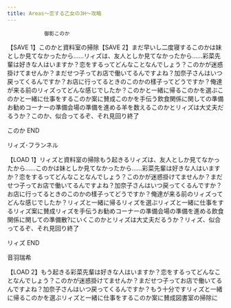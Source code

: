 ```yaml
---
title: Areas～恋する乙女の3H～攻略
---
```


                御影このか

【SAVE 1】このかと資料室の掃除【SAVE 2】まだ早いし二度寝するこのかは妹としか見てなかったから……リィズは、友人としか見てなかったから……彩菜先輩は好きな人はいますか？恋をするってどんなことなんでしょう？このかが迷惑掛けてませんか？まだせつ子ってお店で働いてるんですよね？加奈子さんはいつ戻ってくるんですか？お店に行ってるときのこのかの樣子ってどうですか？俺達が来る前のリィズってどんな感じでしたか？このかと一緒に帰るこのかを選ぶこのかと一緒に仕事をするこのか案に賛成このかを手伝う飲食関係に関しての準備お勧めコーナーの準備会場の準備を進める羊を数えるこのかとリィズは大丈夫だるうか？このか、似合ってるぞ、それ見回り終了

このか END

リィズ･フランネル

【LOAD 1】リィズと資料室の掃除もう起きるリィズは、友人としか見てなかったから……このかは妹としか見てなかったから……彩菜先輩は好きな人はいますか？恋をするってどんなことなんでしょう？このかが迷惑掛けてませんか？まだせつ子ってお店で働いてるんですよね？加奈子さんはいつ戻ってくるんですか？お店に行ってるときのこのかの樣子ってどうですか？俺達が来る前のリィズってどんな感じでしたか？リィズと一緒に帰るリィズを選ぶリィズと一緒に仕事をするリィズ案に賛成リィズを手伝うお勧めコーナーの準備会場の準備を進める飲食関係に関しての準備散?にいくこのかとリィズは大丈夫だるうか？リィズ、似合ってるぞ、それ見回り終了

リィズ END

音羽瑞希

【LOAD 2】もう起きる彩菜先輩は好きな人はいますか？恋をするってどんなことなんでしょう？このかが迷惑掛けてませんか？まだせつ子ってお店で働いてるんですよね？加奈子さんはいつ戻ってくるんですか？もう十分ですリィズと一緒に帰るこのかを選ぶリィズと一緒に仕事をするこのか案に賛成図書室の掃除に
              
